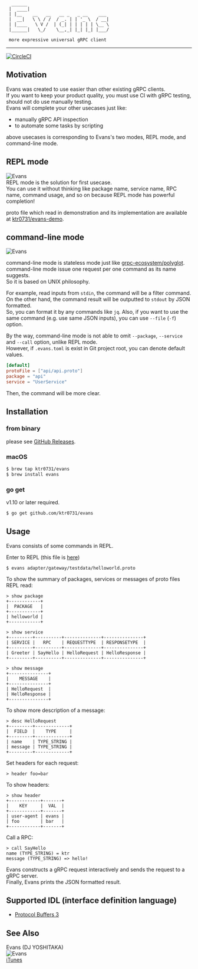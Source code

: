 ```
  ______
 |  ____|
 | |__    __   __   __ _   _ __    ___
 |  __|   \ \ / /  / _. | | '_ \  / __|
 | |____   \ V /  | (_| | | | | | \__ \
 |______|   \_/    \__,_| |_| |_| |___/

 more expressive universal gRPC client
```
--- 

[![CircleCI](https://circleci.com/gh/ktr0731/evans/tree/master.svg?style=svg)](https://circleci.com/gh/ktr0731/evans/tree/master)  

## Motivation
Evans was created to use easier than other existing gRPC clients.  
If you want to keep your product quality, you must use CI with gRPC testing, should not do use manually testing.  
Evans will complete your other usecases just like:  

- manually gRPC API inspection
- to automate some tasks by scripting

above usecases is corresponding to Evans's two modes, REPL mode, and command-line mode.  

## REPL mode
![Evans](./evans1.gif)  
REPL mode is the solution for first usecase.  
You can use it without thinking like package name, service name, RPC name, command usage, and so on because REPL mode has powerful completion!  

proto file which read in demonstration and its implementation are available at [ktr0731/evans-demo](https://github.com/ktr0731/evans-demo).  

## command-line mode
![Evans](./evans2.gif)  

command-line mode is stateless mode just like [grpc-ecosystem/polyglot](https://github.com/grpc-ecosystem/polyglot).  
command-line mode issue one request per one command as its name suggests.  
So it is based on UNIX philosophy.  

For example, read inputs from `stdin`, the command will be a filter command.  
On the other hand, the command result will be outputted to `stdout` by JSON formatted.  
So, you can format it by any commands like `jq`. Also, if you want to use the same command (e.g. use same JSON inputs), you can use `--file` (`-f`) option.  

By the way, command-line mode is not able to omit `--package`, `--service` and `--call` option, unlike REPL mode.  
However, if `.evans.toml` is exist in Git project root, you can denote default values.  

``` toml
[default]
protoFile = ["api/api.proto"]
package = "api"
service = "UserService"
```

Then, the command will be more clear.  

## Installation
### from binary
please see [GitHub Releases](https://github.com/ktr0731/evans/releases).  

### macOS
``` sh
$ brew tap ktr0731/evans
$ brew install evans
```

### go get
v1.10 or later required.  
``` sh
$ go get github.com/ktr0731/evans
```


## Usage
Evans consists of some commands in REPL.  

Enter to REPL (this file is [here](adapter/gateway/testdata/helloworld.proto))  
``` 
$ evans adapter/gateway/testdata/helloworld.proto
```

To show the summary of packages, services or messages of proto files REPL read:  
``` 
> show package
+------------+
|  PACKAGE   |
+------------+
| helloworld |
+------------+

> show service
+---------+----------+--------------+---------------+
| SERVICE |   RPC    | REQUESTTYPE  | RESPONSETYPE  |
+---------+----------+--------------+---------------+
| Greeter | SayHello | HelloRequest | HelloResponse |
+---------+----------+--------------+---------------+

> show message
+---------------+
|    MESSAGE    |
+---------------+
| HelloRequest  |
| HelloResponse |
+---------------+
```

To show more description of a message:  
``` 
> desc HelloRequest
+---------+-------------+
|  FIELD  |    TYPE     |
+---------+-------------+
| name    | TYPE_STRING |
| message | TYPE_STRING |
+---------+-------------+
```

Set headers for each request:
```
> header foo=bar
```

To show headers:
```
> show header
+------------+-------+
|    KEY     |  VAL  |
+------------+-------+
| user-agent | evans |
| foo        | bar   |
+------------+-------+
```

Call a RPC:  
``` 
> call SayHello
name (TYPE_STRING) = ktr
message (TYPE_STRING) => hello!
```

Evans constructs a gRPC request interactively and sends the request to a gRPC server.  
Finally, Evans prints the JSON formatted result.  

## Supported IDL (interface definition language)
- [Protocol Buffers 3](https://developers.google.com/protocol-buffers/)  

## See Also
Evans (DJ YOSHITAKA)  
![Evans](./evans.png)  
[iTunes](https://itunes.apple.com/jp/album/jubeat-original-soundtrack/id325295989)  
